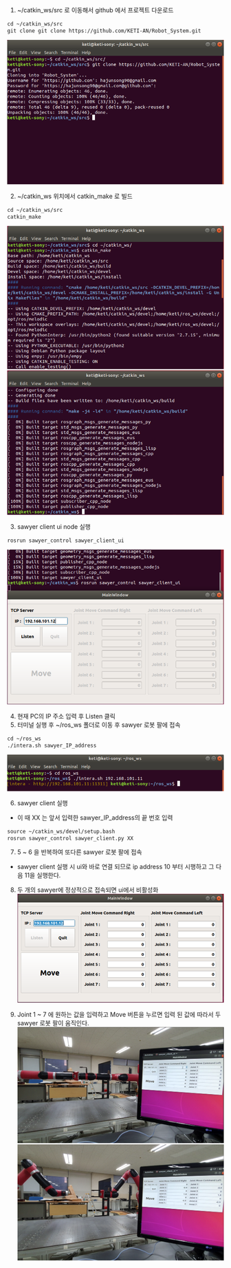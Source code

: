 1. ~/catkin_ws/src 로 이동해서 github 에서 프로젝트 다운로드
~~~
cd ~/catkin_ws/src
git clone git clone https://github.com/KETI-AN/Robot_System.git
~~~
![move_dir_catkin_workspace](./image/move_dir_catkin_workspace.png)

2. ~/catkin_ws 위치에서 catkin_make 로 빌드
~~~
cd ~/catkin_ws/src
catkin_make
~~~
![catkin_make_1](./image/catkin_make_1.png)
![catkin_make_2](./image/catkin_make_2.png)

3. sawyer client ui node 실행
~~~
rosrun sawyer_control sawyer_client_ui
~~~
![sawyer_client_ui_node_run](./image/sawyer_client_ui_node_run.png)

4. 현재 PC의 IP 주소 입력 후 Listen 클릭
5. 터미널 실행 후 ~/ros_ws 폴더로 이동 후 sawyer 로봇 팔에 접속
~~~
cd ~/ros_ws
./intera.sh sawyer_IP_address
~~~
![sawyer_connect_exam](./image/sawyer_connect_exam.png)

6. sawyer client 실행
- 이 때 XX 는 앞서 입력한 sawyer_IP_address의 끝 번호 입력
~~~
source ~/catkin_ws/devel/setup.bash
rosrun sawyer_control sawyer_client.py XX
~~~

7. 5 ~ 6 을 반복하여 또다른 sawyer 로봇 팔에 접속
- sawyer client 실행 시 ui와 바로 연결 되므로 ip address 10 부터 시행하고 그 다음 11을 실행한다.

8. 두 개의 sawyer에 정상적으로 접속되면 ui에서 비활성화 
![ui_enabled](./image/ui_enabled.png)

9. Joint 1 ~ 7 에 원하는 값을 입력하고 Move 버튼을 누르면 입력 된 값에 따라서 두 sawyer 로봇 팔이 움직인다.
![sawyer_move_1](./image/sawyer_move_1.png)
![sawyer_move_2](./image/sawyer_move_2.png)